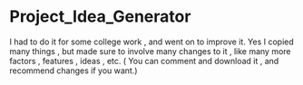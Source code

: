 # Project_Idea_Generator
I had to do it for some college work , and went on to improve it. Yes I copied many things , but made sure to involve many changes to it , like many more factors , features , ideas , etc. ( You can comment and download it , and recommend changes if you want.)
